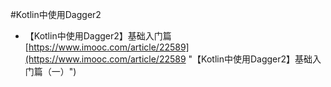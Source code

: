 #Kotlin中使用Dagger2
- 【Kotlin中使用Dagger2】基础入门篇<br>[https://www.imooc.com/article/22589](https://www.imooc.com/article/22589 "【Kotlin中使用Dagger2】基础入门篇（一）")